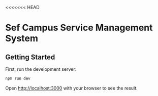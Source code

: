 <<<<<<< HEAD
# Sef Campus Service Management System

## Getting Started

First, run the development server:

```bash
npm run dev

```

Open [http://localhost:3000](http://localhost:3000) with your browser to see the result.



